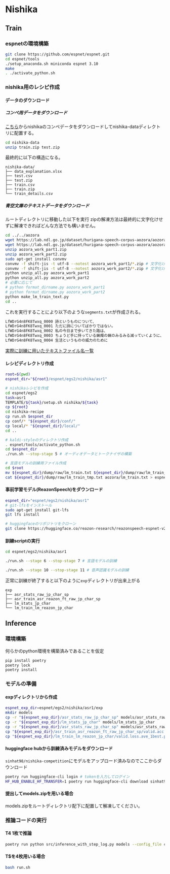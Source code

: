 # Nishika

## Train

### espnetの環境構築
```bash
git clone https://github.com/espnet/espnet.git
cd espnet/tools
./setup_anaconda.sh miniconda espnet 3.10
make
. ./activate_python.sh
```

### nishika用のレシピ作成
#### データのダウンロード
##### コンペ用データをダウンロード
[こちら](https://competition.nishika.com/competitions/audio_book_transcription/data)からnishikaのコンペデータをダウンロードしてnishika-dataディレクトリに配置する。
```bash
cd nishika-data
unzip train.zip test.zip
```
最終的に以下の構造になる。
```
nishika-data/
├── data_explanation.xlsx
├── test.csv
├── test.zip
├── train.csv
├── train.zip
└── train_details.csv
```

##### 青空文庫のテキストデータをダウンロード
ルートディレクトリに移動した以下を実行
zipの解凍方法は最終的に文字化けせずに解凍できればどんな方法でも構いません。
```bash
cd ../../aozora
wget https://lab.ndl.go.jp/dataset/hurigana-speech-corpus-aozora/aozora_work_part1.zip
wget https://lab.ndl.go.jp/dataset/hurigana-speech-corpus-aozora/aozora_work_part2.zip
unzip aozora_work_part1.zip
unzip aozora_work_part2.zip
sudo apt-get install convmv
convmv -f shift-jis -t utf-8 --notest aozora_work_part1/*.zip # 文字化け対応
convmv -f shift-jis -t utf-8 --notest aozora_work_part2/*.zip # 文字化け対応
python unzip_all.py aozora_work_part1
python unzip_all.py aozora_work_part2
# 必要に応じて
# python format_dirname.py aozora_work_part1
# python format_dirname.py aozora_work_part2
python make_lm_train_text.py
cd ..
```
これを実行することにより以下のような`segments.txt`が作成される。
```bash
LfWDrG4n8FK8Twxq_0000 詩というものについて、
LfWDrG4n8FK8Twxq_0001 ただに詩についてばかりではない。
LfWDrG4n8FK8Twxq_0002 私の今日まで歩いてきた路は、
LfWDrG4n8FK8Twxq_0003 ちょうど手に持っている蝋燭の蝋のみるみる減っていくように、
LfWDrG4n8FK8Twxq_0004 生活というものの威力のために
```


[実際に訓練に用いたテキストファイル名一覧](aozora/file_list.txt)


#### レシピディレクトリ作成
```bash
root=$(pwd)
espnet_dir="${root}/espnet/egs2/nishika/asr1"

# nishikaレシピを作成
cd espnet/egs2
task=asr1
TEMPLATE/${task}/setup.sh nishika/${task}
cp ${root}
cd nishika-recipe
cp run.sh $espnet_dir
cp conf/* "${espnet_dir}/conf/"
cp local/* "${espnet_dir}/local/"
cd ..

# kaldi-styleのディレクトリ作成
. espnet/tools/activate_python.sh
cd $espnet_dir
./run.sh --stop-stage 5 # オーディオデータとトークナイザの構築

# 言語モデルの訓練用ファイル作成
cd $root
mv ${espnet_dir}/dump/raw/lm_train.txt ${espnet_dir}/dump/raw/lm_train_tmp.txt
cat ${espnet_dir}/dump/raw/lm_train_tmp.txt aozora/lm_train.txt > espnet/egs2/nishika/asr1/dump/raw/lm_train.txt
```

#### 事前学習モデル(ReazonSpeech)をダウンロード
```bash
espnet_dir="espnet/egs2/nishika/asr1"
# git-lfsをインストール
sudo apt-get install git-lfs
git lfs install

# huggingfaceのリポジトリをクローン
git clone https://huggingface.co/reazon-research/reazonspeech-espnet-v2 "${espnet_dir}/reazonspeech-espnet-v2"
```


#### 訓練scriptの実行
```bash
cd espnet/egs2/nishika/asr1

./run.sh --stage 6 --stop-stage 7 # 言語モデルの訓練

./run.sh --stage 10 --stop-stage 11 # 音声認識モデルの訓練

```

正常に訓練が終了すると以下のように`exp`ディレクトリが出来上がる
```
exp
├── asr_stats_raw_jp_char_sp
├── asr_train_asr_reazon_ft_raw_jp_char_sp
├── lm_stats_jp_char
└── lm_train_lm_reazon_jp_char
```

## Inference
### 環境構築
何らかのpython環境を構築済みであることを仮定

```bash
pip install poetry
poetry lock
poetry install
```

### モデルの準備

#### expディレクトリから作成
```bash
espnet_exp_dir=espnet/egs2/nishika/asr1/exp
mkdir models
cp -r "${espnet_exp_dir}/asr_stats_raw_jp_char_sp" models/asr_stats_raw_jp_char_sp
cp -r "${espnet_exp_dir}/lm_stats_jp_char" models/lm_stats_jp_char
cp -r "${espnet_exp_dir}/asr_stats_raw_jp_char_sp" models/asr_stats_raw_jp_char_sp
cp "${espnet_exp_dir}/asr_train_asr_reazon_ft_raw_jp_char_sp/valid.acc.ave_3best.pth" models/asr.pth
cp "${espnet_exp_dir}/lm_train_lm_reazon_jp_char/valid.loss.ave_1best.pth" models/lm.pth
```

#### huggingface hubから訓練済みモデルをダウンロード
`sinhat98/nishika-competition`にモデルをアップロード済みなのでここからダウンロード

```bash
poetry run huggingface-cli login # tokenを入力してログイン
HF_HUB_ENABLE_HF_TRANSFER=1 poetry run huggingface-cli download sinhat98/nishika-competition # リポジトリをダウンロード
```

#### 提出してmodels.zipを用いる場合
models.zipをルートディレクトリ配下に配置して解凍してください。


### 推論コードの実行
#### T4 1枚で推論

```bash
poetry run python src/inference_with_step_log.py models --config_file conf/best_decode_config.yaml
```

#### T$を4枚用いる場合

```bash
bash run.sh
```